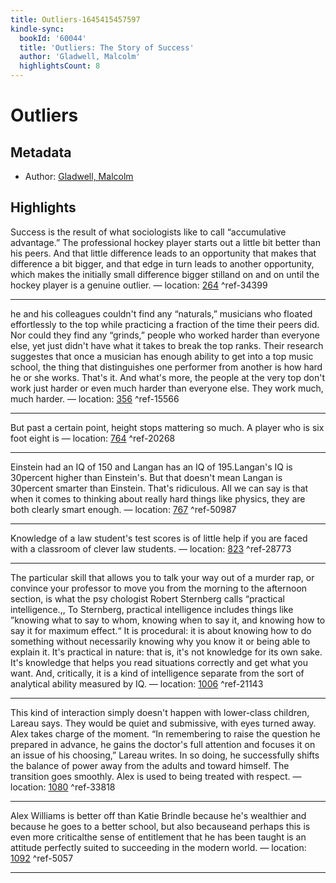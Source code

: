 ```yaml
---
title: Outliers-1645415457597
kindle-sync:
  bookId: '60044'
  title: 'Outliers: The Story of Success'
  author: 'Gladwell, Malcolm'
  highlightsCount: 8
---
```

# Outliers
## Metadata
* Author: [Gladwell, Malcolm](None)

## Highlights
Success is the result of what sociologists like to call “accumulative advantage.” The professional hockey player starts out a little bit better than his peers. And that little difference leads to an opportunity that makes that difference a bit bigger, and that edge in turn leads to another opportunity, which makes the initially small difference bigger stilland on and on until the hockey player is a genuine outlier. — location: [264]() ^ref-34399

---
he and his colleagues couldn't find any “naturals,” musicians who floated effortlessly to the top while practicing a fraction of the time their peers did. Nor could they find any “grinds,” people who worked harder than everyone else, yet just didn't have what it takes to break the top ranks. Their research suggestes that once a musician has enough ability to get into a top music school, the thing that distinguishes one performer from another is how hard he or she works. That's it. And what's more, the people at the very top don't work just harder or even much harder than everyone else. They work much, much harder. — location: [356]() ^ref-15566

---
But past a certain point, height stops mattering so much. A player who is six foot eight is — location: [764]() ^ref-20268

---
Einstein had an IQ of 150 and Langan has an IQ of 195.Langan's IQ is 30percent higher than Einstein's. But that doesn't mean Langan is 30percent smarter than Einstein. That's ridiculous. All we can say is that when it comes to thinking about really hard things like physics, they are both clearly smart enough. — location: [767]() ^ref-50987

---
Knowledge of a law student's test scores is of little help if you are faced with a classroom of clever law students. — location: [823]() ^ref-28773

---
The particular skill that allows you to talk your way out of a murder rap, or convince your professor to move you from the morning to the afternoon section, is what the psy chologist Robert Sternberg calls “practical intelligence.,, To Sternberg, practical intelligence includes things like ”knowing what to say to whom, knowing when to say it, and knowing how to say it for maximum effect.“ It is procedural: it is about knowing how to do something without necessarily knowing why you know it or being able to explain it. It's practical in nature: that is, it's not knowledge for its own sake. It's knowledge that helps you read situations correctly and get what you want. And, critically, it is a kind of intelligence separate from the sort of analytical ability measured by IQ. — location: [1006]() ^ref-21143

---
This kind of interaction simply doesn't happen with lower-class children, Lareau says. They would be quiet and submissive, with eyes turned away. Alex takes charge of the moment. “In remembering to raise the question he prepared in advance, he gains the doctor's full attention and focuses it on an issue of his choosing,” Lareau writes. In so doing, he successfully shifts the balance of power away from the adults and toward himself. The transition goes smoothly. Alex is used to being treated with respect. — location: [1080]() ^ref-33818

---
Alex Williams is better off than Katie Brindle because he's wealthier and because he goes to a better school, but also becauseand perhaps this is even more criticalthe sense of entitlement that he has been taught is an attitude perfectly suited to succeeding in the modern world. — location: [1092]() ^ref-5057

---

